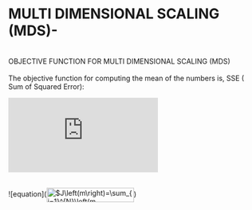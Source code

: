 # MULTI DIMENSIONAL SCALING (MDS)- 
<br>
OBJECTIVE FUNCTION FOR MULTI DIMENSIONAL SCALING (MDS)
<br>
<br>
The objective function for computing the mean of the numbers is, SSE ( Sum of Squared Error):
<br>

![equation](http://www.sciweavers.org/tex2img.php?eq=%24J%5Cleft%28m%5Cright%29%3D%5Csum_%7Bi%3D1%7D%5E%7BN%7D%5Cleft%28m-x_i%5Cright%29%5E2%24)

<br>
![equation](<img src="http://www.sciweavers.org/tex2img.php?eq=%24J%5Cleft%28m%5Cright%29%3D%5Csum_%7Bi%3D1%7D%5E%7BN%7D%5Cleft%28m-x_i%5Cright%29%5E2%24&bc=White&fc=Black&im=jpg&fs=12&ff=arev&edit=0" align="center" border="0" alt="$J\left(m\right)=\sum_{i=1}^{N}\left(m-x_i\right)^2$" width="175" height="29" />)